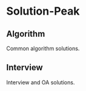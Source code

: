 # Solution-Peak

## Algorithm
Common algorithm solutions.

## Interview
Interview and OA solutions.
